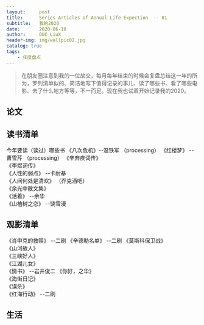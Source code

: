 ```yaml
---
layout:     post
title:      Series Articles of Annual Life Expection  -- 01
subtitle:   我的2020
date:       2020-06-18
author:     OUC_LiuX
header-img: img/wallpic02.jpg
catalog: true
tags:
    - 年度盘点
---
```


<head>
    <script src="https://cdn.mathjax.org/mathjax/latest/MathJax.js?config=TeX-AMS-MML_HTMLorMML" type="text/javascript"></script>
    <script type="text/x-mathjax-config">
        MathJax.Hub.Config({
            tex2jax: {
            skipTags: ['script', 'noscript', 'style', 'textarea', 'pre'],
            inlineMath: [['$','$']]
            }
        });
    </script>
</head>   

> 在朋友圈注意到我的一位故交，每月每年结束的时候会复盘总结这一年的所为，罗列清单似的、简洁地写下值得记录的事儿、读了哪些书、看了哪些电影、去了什么地方等等，不一而足。现在我也试着开始记录我的2020。   

## 论文   



## 读书清单   
今年要读（读过）哪些书
《八次危机》--温铁军  （processing）
《红楼梦》 --曹雪芹  （processing）
《辛弃疾词传》  
《李煜词传》  
《人性的弱点》 --卡耐基   
《人间何处是清欢》 （乔克酒吧）  
《余光中散文集》    
《活着》  --余华   
《山楂树之恋》   --饶雪漫
      

## 观影清单        
《肖申克的救赎》   --二刷
《辛德勒名单》   --二刷
《莫斯科保卫战》   
《山河故人》   
《三峡好人》   
《江湖儿女》   
《情书》  --岩井俊二
《你好，之华》   
《海街日记》   
《误杀》   
《红海行动》  --二刷


## 生活    

